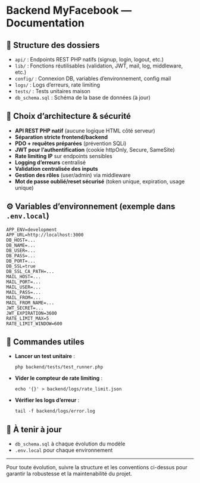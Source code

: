 # Backend MyFacebook — Documentation

## 📁 Structure des dossiers

- `api/` : Endpoints REST PHP natifs (signup, login, logout, etc.)
- `lib/` : Fonctions réutilisables (validation, JWT, mail, log, middleware, etc.)
- `config/` : Connexion DB, variables d’environnement, config mail
- `logs/` : Logs d’erreurs, rate limiting
- `tests/` : Tests unitaires maison
- `db_schema.sql` : Schéma de la base de données (à jour)

## 🧩 Choix d’architecture & sécurité

- **API REST PHP natif** (aucune logique HTML côté serveur)
- **Séparation stricte frontend/backend**
- **PDO + requêtes préparées** (prévention SQLi)
- **JWT pour l’authentification** (cookie httpOnly, Secure, SameSite)
- **Rate limiting IP** sur endpoints sensibles
- **Logging d’erreurs** centralisé
- **Validation centralisée des inputs**
- **Gestion des rôles** (user/admin) via middleware
- **Mot de passe oublié/reset sécurisé** (token unique, expiration, usage unique)

## ⚙️ Variables d’environnement (exemple dans `.env.local`)

```
APP_ENV=development
APP_URL=http://localhost:3000
DB_HOST=...
DB_NAME=...
DB_USER=...
DB_PASS=...
DB_PORT=...
DB_SSL=true
DB_SSL_CA_PATH=...
MAIL_HOST=...
MAIL_PORT=...
MAIL_USER=...
MAIL_PASS=...
MAIL_FROM=...
MAIL_FROM_NAME=...
JWT_SECRET=...
JWT_EXPIRATION=3600
RATE_LIMIT_MAX=5
RATE_LIMIT_WINDOW=600
```

## 🚀 Commandes utiles

- **Lancer un test unitaire** :
  ```
  php backend/tests/test_runner.php
  ```
- **Vider le compteur de rate limiting** :
  ```
  echo '{}' > backend/logs/rate_limit.json
  ```
- **Vérifier les logs d’erreur** :
  ```
  tail -f backend/logs/error.log
  ```

## 📝 À tenir à jour

- `db_schema.sql` à chaque évolution du modèle
- `.env.local` pour chaque environnement

---

Pour toute évolution, suivre la structure et les conventions ci-dessus pour garantir la robustesse et la maintenabilité du projet.
